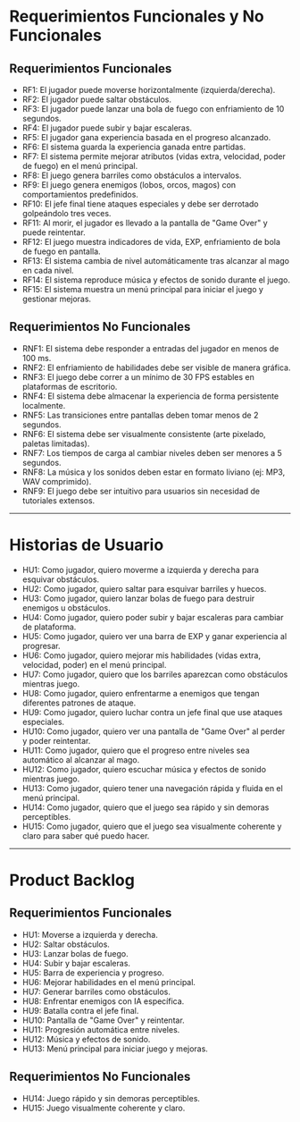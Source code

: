 # Requerimientos Funcionales y No Funcionales

## Requerimientos Funcionales
- RF1: El jugador puede moverse horizontalmente (izquierda/derecha).
- RF2: El jugador puede saltar obstáculos.
- RF3: El jugador puede lanzar una bola de fuego con enfriamiento de 10 segundos.
- RF4: El jugador puede subir y bajar escaleras.
- RF5: El jugador gana experiencia basada en el progreso alcanzado.
- RF6: El sistema guarda la experiencia ganada entre partidas.
- RF7: El sistema permite mejorar atributos (vidas extra, velocidad, poder de fuego) en el menú principal.
- RF8: El juego genera barriles como obstáculos a intervalos.
- RF9: El juego genera enemigos (lobos, orcos, magos) con comportamientos predefinidos.
- RF10: El jefe final tiene ataques especiales y debe ser derrotado golpeándolo tres veces.
- RF11: Al morir, el jugador es llevado a la pantalla de "Game Over" y puede reintentar.
- RF12: El juego muestra indicadores de vida, EXP, enfriamiento de bola de fuego en pantalla.
- RF13: El sistema cambia de nivel automáticamente tras alcanzar al mago en cada nivel.
- RF14: El sistema reproduce música y efectos de sonido durante el juego.
- RF15: El sistema muestra un menú principal para iniciar el juego y gestionar mejoras.

## Requerimientos No Funcionales
- RNF1: El sistema debe responder a entradas del jugador en menos de 100 ms.
- RNF2: El enfriamiento de habilidades debe ser visible de manera gráfica.
- RNF3: El juego debe correr a un mínimo de 30 FPS estables en plataformas de escritorio.
- RNF4: El sistema debe almacenar la experiencia de forma persistente localmente.
- RNF5: Las transiciones entre pantallas deben tomar menos de 2 segundos.
- RNF6: El sistema debe ser visualmente consistente (arte pixelado, paletas limitadas).
- RNF7: Los tiempos de carga al cambiar niveles deben ser menores a 5 segundos.
- RNF8: La música y los sonidos deben estar en formato liviano (ej: MP3, WAV comprimido).
- RNF9: El juego debe ser intuitivo para usuarios sin necesidad de tutoriales extensos.

---

# Historias de Usuario

- HU1: Como jugador, quiero moverme a izquierda y derecha para esquivar obstáculos.
- HU2: Como jugador, quiero saltar para esquivar barriles y huecos.
- HU3: Como jugador, quiero lanzar bolas de fuego para destruir enemigos u obstáculos.
- HU4: Como jugador, quiero poder subir y bajar escaleras para cambiar de plataforma.
- HU5: Como jugador, quiero ver una barra de EXP y ganar experiencia al progresar.
- HU6: Como jugador, quiero mejorar mis habilidades (vidas extra, velocidad, poder) en el menú principal.
- HU7: Como jugador, quiero que los barriles aparezcan como obstáculos mientras juego.
- HU8: Como jugador, quiero enfrentarme a enemigos que tengan diferentes patrones de ataque.
- HU9: Como jugador, quiero luchar contra un jefe final que use ataques especiales.
- HU10: Como jugador, quiero ver una pantalla de "Game Over" al perder y poder reintentar.
- HU11: Como jugador, quiero que el progreso entre niveles sea automático al alcanzar al mago.
- HU12: Como jugador, quiero escuchar música y efectos de sonido mientras juego.
- HU13: Como jugador, quiero tener una navegación rápida y fluida en el menú principal.
- HU14: Como jugador, quiero que el juego sea rápido y sin demoras perceptibles.
- HU15: Como jugador, quiero que el juego sea visualmente coherente y claro para saber qué puedo hacer.

---

# Product Backlog

## Requerimientos Funcionales
- HU1: Moverse a izquierda y derecha.
- HU2: Saltar obstáculos.
- HU3: Lanzar bolas de fuego.
- HU4: Subir y bajar escaleras.
- HU5: Barra de experiencia y progreso.
- HU6: Mejorar habilidades en el menú principal.
- HU7: Generar barriles como obstáculos.
- HU8: Enfrentar enemigos con IA específica.
- HU9: Batalla contra el jefe final.
- HU10: Pantalla de "Game Over" y reintentar.
- HU11: Progresión automática entre niveles.
- HU12: Música y efectos de sonido.
- HU13: Menú principal para iniciar juego y mejoras.

## Requerimientos No Funcionales
- HU14: Juego rápido y sin demoras perceptibles.
- HU15: Juego visualmente coherente y claro.
